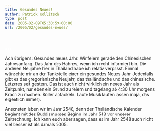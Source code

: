 ```yaml
---
title: Gesundes Neues!
author: Patrick Kollitsch
type: post
date: 2005-02-09T05:30:59+00:00
url: /2005/02/gesundes-neues/




---
```

Ach übrigens: Gesundes neues Jahr. Wir feiern gerade den Chinesischen Jahresanfang. Das Jahr des Hahnes, wenn ich recht informiert bin. Die anderen Neujahre hier in Thailand habe ich relativ verpasst. Einmal wünschte mir an der Tankstelle einer ein gesundes Neues Jahr. Jedenfalls gibt es das gregorianische Neujahr, das thailändische und das chinesische. Letzeres seit gestern. Das ist auch nicht wirklich ein neues Jahr als Zeitpunkt, nur eben ein Grund zu feiern und tagelang ab 4:30 Uhr morgens Krach zu machen. Böller abfackeln. Laute Musik laufen lassen (naja, das eigentlich immer).

Ansonsten leben wir im Jahr 2548, denn der Thailändische Kalender beginnt mit des Buddismusses Beginn im Jahr 543 vor unserer Zeitrechnung. Ich kann euch aber sagen, dass es im Jahr 2548 auch nicht viel besser ist als damals 2005.